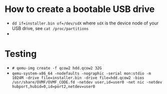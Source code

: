 # How to create a bootable USB drive
- `dd if=installer.bin of=/dev/sdX` where `sdX` is the device node of your USB drive, see `cat /proc/partitions`
- 
# Testing
- `# qemu-img create -f qcow2 hdd.qcow2 32G` 
- `qemu-system-x86_64 -nodefaults -nographic -serial mon:stdio -m 1024M -drive file=installer.bin -drive file=hdd.qcow2 -bios /usr/share/OVMF/OVMF_CODE.fd -netdev user,id=user0 -net nic -netdev hubport,hubid=0,id=port2,netdev=user0`
